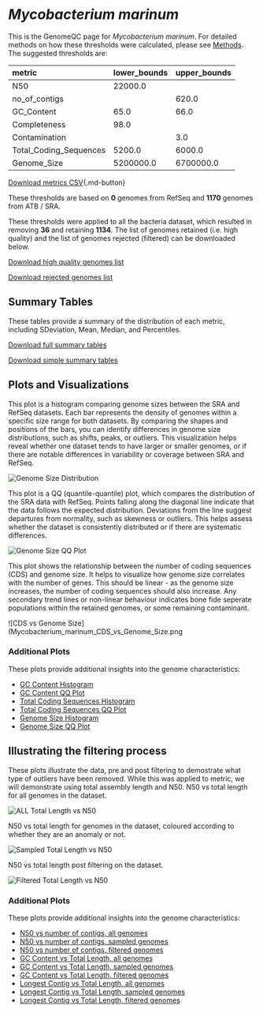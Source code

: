 # *Mycobacterium marinum*

This is the GenomeQC page for *Mycobacterium marinum*. For detailed methods on how these thresholds were calculated, please see [Methods](/methods).
The suggested thresholds are: 

| metric                 | lower_bounds   | upper_bounds   |
|:-----------------------|:---------------|:---------------|
| N50                    | 22000.0        |                |
| no_of_contigs          |                | 620.0          |
| GC_Content             | 65.0           | 66.0           |
| Completeness           | 98.0           |                |
| Contamination          |                | 3.0            |
| Total_Coding_Sequences | 5200.0         | 6000.0         |
| Genome_Size            | 5200000.0      | 6700000.0      |

[Download metrics CSV](/Mycobacterium/Mycobacterium_marinum/Mycobacterium_marinum_metrics.csv){.md-button}


These thresholds are based on **0** genomes from RefSeq and **1170** genomes from ATB / SRA.

These thresholds were applied to all the bacteria dataset, which resulted in removing **36** and retaining **1134**.
The list of genomes retained (i.e. high quality) and the list of genomes rejected (filtered) can be downloaded below. 

[Download high quality genomes list](/Mycobacterium/Mycobacterium_marinum/Mycobacterium_marinum_high_quality_genomes.csv.xz)


[Download rejected genomes list](/Mycobacterium/Mycobacterium_marinum/Mycobacterium_marinum_filtered_out_genomes.csv.xz)



## Summary Tables
These tables provide a summary of the distribution of each metric, including SDeviation, Mean, Median, and Percentiles.

[Download full summary tables](/Mycobacterium/Mycobacterium_marinum/summary.csv)

[Download simple summary tables](/Mycobacterium/Mycobacterium_marinum/selected_summary.csv)

## Plots and Visualizations

This plot is a histogram comparing genome sizes between the SRA and RefSeq datasets. Each bar represents the density of genomes within a specific size range for both datasets. By comparing the shapes and positions of the bars, you can identify differences in genome size distributions, such as shifts, peaks, or outliers. This visualization helps reveal whether one dataset tends to have larger or smaller genomes, or if there are notable differences in variability or coverage between SRA and RefSeq.

![Genome Size Distribution](Genome_Size_refseq_histogram_kde.png)

This plot is a QQ (quantile-quantile) plot, which compares the distribution of the SRA data with RefSeq. Points falling along the diagonal line indicate that the data follows the expected distribution. Deviations from the line suggest departures from normality, such as skewness or outliers. This helps assess whether the dataset is consistently distributed or if there are systematic differences.

![Genome Size QQ Plot](Genome_Size_refseq_qqplot.png)

This plot shows the relationship between the number of coding sequences (CDS) and genome size. It helps to visualize how genome size correlates with the number of genes. This should be linear - as the genome size increases, the number of coding sequences should also increase. Any secondary trend lines or non-linear behaviour indicates bone fide seperate populations within the retained genomes, or some remaining contaminant. 

![CDS vs Genome Size](Mycobacterium_marinum_CDS_vs_Genome_Size.png

### Additional Plots

These plots provide additional insights into the genome characteristics:

- [GC Content Histogram](Mycobacterium_marinum_GC_Content_refseq_histogram_kde.png)
- [GC Content QQ Plot](Mycobacterium_marinum_GC_Content_refseq_qqplot.png)
- [Total Coding Sequences Histogram](Mycobacterium_marinum_Total_Coding_Sequences_refseq_histogram_kde.png)
- [Total Coding Sequences QQ Plot](Mycobacterium_marinum_Total_Coding_Sequences_refseq_qqplot.png)
- [Genome Size Histogram](Mycobacterium_marinum_Genome_Size_refseq_histogram_kde.png)
- [Genome Size QQ Plot](Mycobacterium_marinum_Genome_Size_refseq_qqplot.png)
## Illustrating the filtering process
These plots illustrate the data, pre and post filtering to demostrate what type of outliers have been removed. While this was applied to metric, we will demonstrate using total assembly length and N50.
N50 vs total length for all genomes in the dataset.

![ALL Total Length vs N50](Mycobacterium_marinum_all_total_length_N50.png)

N50 vs total length for genomes in the dataset, coloured according to whether they are an anomaly or not.

![Sampled Total Length vs N50](Mycobacterium_marinum_sample_total_length_N50.png)

N50 vs total length post filtering on the dataset.

![Filtered Total Length vs N50](Mycobacterium_marinum_filt_total_length_N50.png)

### Additional Plots

These plots provide additional insights into the genome characteristics:

- [N50 vs number of contigs, all genomes](Mycobacterium_marinum_all_N50_number.png)
- [N50 vs number of contigs, sampled genomes](Mycobacterium_marinum_sample_N50_number.png)
- [N50 vs number of contigs, filtered genomes](Mycobacterium_marinum_filt_N50_number.png)
- [GC Content vs Total Length, all genomes](Mycobacterium_marinum_all_total_length_GC_Content.png)
- [GC Content vs Total Length, sampled genomes](Mycobacterium_marinum_sample_total_length_GC_Content.png)
- [GC Content vs Total Length, filtered genomes](Mycobacterium_marinum_filt_total_length_GC_Content.png)
- [Longest Contig vs Total Length, all genomes](Mycobacterium_marinum_all_total_length_longest.png)
- [Longest Contig vs Total Length, sampled genomes](Mycobacterium_marinum_sample_total_length_longest.png)
- [Longest Contig vs Total Length, filtered genomes](Mycobacterium_marinum_filt_total_length_longest.png)
